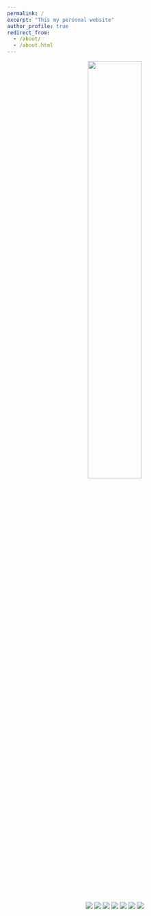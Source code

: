 ```yaml
---
permalink: /
excerpt: "This my personal website"
author_profile: true
redirect_from: 
  - /about/
  - /about.html
---
```


<p align="center">
    <img src="https://i.imgur.com/KrSLFjM.png" height="50%">
</p>
<p align="center">
  <a href="https://esonexon.github.io" alt="Website">
    <img src="https://img.shields.io/badge/website-000000?style=for-the-badge&logo=About.me&logoColor=white" /></a>
  <a href="https://github.com/esoneXon" alt="Github">
    <img src="https://img.shields.io/badge/GitHub-100000?style=for-the-badge&logo=github&logoColor=white" /></a>
  <a href="https://instagram.com/esone.s1" alt="Instagram">
    <img src="https://img.shields.io/badge/Instagram-E4405F?style=for-the-badge&logo=instagram&logoColor=white" /></a>
  <img src="https://img.shields.io/badge/Kali_Linux-557C94?style=for-the-badge&logo=kali-linux&logoColor=white" />
  <img src="https://img.shields.io/badge/Python-3776AB?style=for-the-badge&logo=python&logoColor=white" />
  <img src="https://img.shields.io/badge/HTML-239120?style=for-the-badge&logo=html5&logoColor=white" />
  <a href="https://esonexon.github.io/download" alt="Cynidzo">
  <img src="https://img.shields.io/badge/Android_Studio-3DDC84?style=for-the-badge&logo=android-studio&logoColor=white" /></a>
</p>
  
